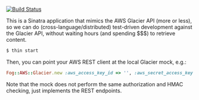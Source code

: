 [![Build Status](https://travis-ci.org/futures/icemelt.png?branch=master)](https://travis-ci.org/futures/icemelt)

This is a Sinatra application that mimics the AWS Glacier API (more or
less),  so we can do (cross-language/distributed) test-driven development against the Glacier API, without waiting hours (and spending $$$) to retrieve content.

```bash
$ thin start
```

Then, you can point your AWS REST client at the local Glacier mock, e.g.:

```ruby
Fog::AWS::Glacier.new :aws_access_key_id => '', :aws_secret_access_key => '', :scheme => 'http', :host => 'localhost', :port => '3000'}
```

Note that the mock does not perform the same authorization and HMAC checking, just implements the REST endpoints.
